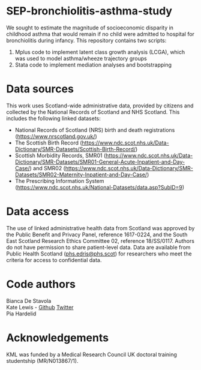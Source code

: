 # SEP-bronchiolitis-asthma-study
We sought to estimate the magnitude of socioeconomic disparity in childhood asthma that would remain if no child were admitted to hospital for bronchiolitis during infancy. This repository contains two scripts:<br/>
1. Mplus code to implement latent class growth analysis (LCGA), which was used to model asthma/wheeze trajectory groups<br/>
2. Stata code to implement mediation analyses and bootstrapping
# Data sources
This work uses Scotland-wide administrative data, provided by citizens and collected by the National Records of Scotland and NHS Scotland. This includes the following linked datasets:<br/>
- National Records of Scotland (NRS) birth and death registrations (https://www.nrscotland.gov.uk/)<br/>
- The Scottish Birth Record (https://www.ndc.scot.nhs.uk/Data-Dictionary/SMR-Datasets/Scottish-Birth-Record/)<br/>
- Scottish Morbidity Records, SMR01 (https://www.ndc.scot.nhs.uk/Data-Dictionary/SMR-Datasets/SMR01-General-Acute-Inpatient-and-Day-Case/) and SMR02 (https://www.ndc.scot.nhs.uk/Data-Dictionary/SMR-Datasets/SMR02-Maternity-Inpatient-and-Day-Case/)<br/>
- The Prescribing Information System (https://www.ndc.scot.nhs.uk/National-Datasets/data.asp?SubID=9)<br/>
# Data access
The use of linked administrative health data from Scotland was approved by the Public Benefit and Privacy Panel, reference 1617-0224, and the South East Scotland Research Ethics Committee 02, reference 18/SS/0117. Authors do not have permission to share patient-level data. Data are available from Public Health Scotland (phs.edris@phs.scot) for researchers who meet the criteria for access to confidential data.<br/>
# Code authors
Bianca De Stavola<br/>
Kate Lewis - [Github](https://github.com/LewisKate123) [Twitter](https://twitter.com/KateMarieLewis1)<br/>
Pia Hardelid<br/>
# Acknowledgements 
KML was funded by a Medical Research Council UK doctoral training studentship (MR/N013867/1).

